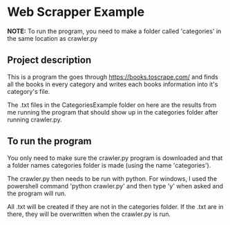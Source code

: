 # Web Scrapper Example
**NOTE:** To run the program, you need to make a folder called 'categories' in the same location as crawler.py

## Project description
This is a program the goes through https://books.toscrape.com/ and finds all the books in every category and writes each books information into it's category's file.

The .txt files in the CategoriesExample folder on here are the results from me running the program that should show up in the categories folder after running crawler.py.

## To run the program
You only need to make sure the crawler.py program is downloaded and that a folder names categories folder is made (using the name 'categories').

The crawler.py then needs to be run with python. For windows, I used the powershell command 'python crawler.py' and then type 'y' when asked and the program will run.

All .txt will be created if they are not in the categories folder. If the .txt are in there, they will be overwritten when the crawler.py is run.
